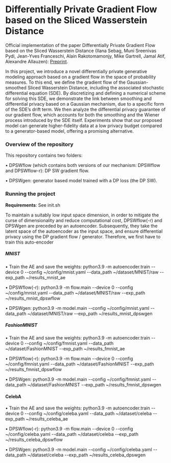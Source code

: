# Differentially Private Gradient Flow based on the Sliced Wasserstein Distance

Official implementation of the paper Differentially Private Gradient Flow based on the Sliced
Wasserstein Distance (Ilana Sebag, Muni Sreenivas Pydi, Jean-Yves Franceschi, Alain Rakotomamonjy, Mike Gartrell, Jamal Atif, Alexandre Allauzen): [Preprint](https://arxiv.org/abs/2312.08227).


In this project, we introduce a novel differentially private generative modeling approach based on a
gradient flow in the space of probability measures. To this end, we define the gradient flow
of the Gaussian-smoothed Sliced Wasserstein Distance, including the associated stochastic
differential equation (SDE). By discretizing and defining a numerical scheme for solving
this SDE, we demonstrate the link between smoothing and differential privacy based on a
Gaussian mechanism, due to a specific form of the SDE’s drift term. We then analyze the
differential privacy guarantee of our gradient flow, which accounts for both the smoothing and
the Wiener process introduced by the SDE itself. Experiments show that our proposed model
can generate higher-fidelity data at a low privacy budget compared to a generator-based
model, offering a promising alternative.


### Overview of the repository

This repository contains two folders: 

• DPSWflow (which contains both versions of our mechanism: DPSWflow and DPSWflow-r): DP SW gradient flow.

• DPSWgen: generator based model trained with a DP loss (the DP SW).


### Running the project

__Requirements__: See init.sh

To maintain a suitably low input space dimension, in order to mitigate the curse of dimensionality and reduce computational cost, DPSWflow(-r) and DPSWgen are preceded by an autoencoder. Subsequently, they take the latent space of the autoencoder as the input space, and ensure differential privacy using the DP gradient flow / generator. Therefore, we first have to train this auto-encoder


##### MNIST

• Train the AE and save the weights: python3.9 -m autoencoder.train --device 0 --config ~/config/mnist.yaml --data_path ~/dataset/MNIST/raw --exp_path ~/results_mnist_ae

• DPSWflow(-r): python3.9 -m flow.main --device 0 --config ~/config/mnist.yaml --data_path ~/dataset/MNIST/raw --exp_path ~/results_mnist_dpswflow

• DPSWgen: python3.9 -m model.main --config ~/config/mnist.yaml --data_path ~/dataset/MNIST/raw --exp_path ~/results_mnist_dpswgen

##### FashionMNIST

• Train the AE and save the weights: python3.9 -m autoencoder.train --device 0 --config ~/config/fmnist.yaml --data_path ~/dataset/FashionMNIST --exp_path ~/results_fmnist_ae

• DPSWflow(-r): python3.9 -m flow.main --device 0 --config ~/config/fmnist.yaml --data_path ~/dataset/FashionMNIST --exp_path ~/results_fmnist_dpswflow

• DPSWgen: python3.9 -m model.main --config ~/config/fmnist.yaml --data_path ~/dataset/FashionMNIST --exp_path ~/results_fmnist_dpswgen


#### CelebA

• Train the AE and save the weights: python3.9 -m autoencoder.train --device 0 --config ~/config/celeba.yaml --data_path ~/dataset/celeba --exp_path ~/results_celeba_ae

• DPSWflow(-r): python3.9 -m flow.main --device 0 --config ~/config/celeba.yaml --data_path ~/dataset/celeba --exp_path ~/results_celeba_dpswflow

• DPSWgen: python3.9 -m model.main --config ~/config/celeba.yaml --data_path ~/dataset/celeba --exp_path ~/results_celeba_dpswgen



